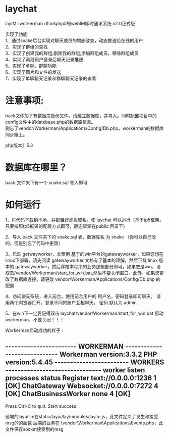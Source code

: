 # laychat
layIM+workerman+thinkphp5的webIM即时通讯系统 v2.0正式版  

实现了功能:  
1、通过snake后台实现对聊天成员的增删改查，动态推送给在线的用户    
2、实现了群组的查找  
3、实现了创建我的群组,删除我的群组,添加群组成员，移除群组成员  
4、实现了离线用户登录后聊天记录推送  
5、实现了单聊，群聊功能  
6、实现了图片和文件的发送  
7、实现了单聊聊天记录和群聊聊天记录的查看  

# 注意事项:  
back文件加下有数据库备份文件，请建立数据库，并导入。同时配置项目中的config文件中的datebase.php的数据库信息。  
别忘了vendor/Workerman/Applications/Config/Db.php，workerman的数据库同步跟上。


php版本》5.3


# 数据库在哪里？  
back 文件夹下有一个 snake.sql 导入即可  

# 如何运行  
1、将代码下载到本地，并配置好虚拟域名，使 laychat 可以运行（基于tp5框架，只要按照tp5框架的配置方式即可，静态资源在public 目录下）  
  
2、导入 back 文件夹下的 snake.sql 表，数据库名 为 snake （你可以自己改的，但是别忘了代码中更改）  
  
3、启动 getwayworker，本案例 基于的win平台的gatewayworker，如果您想在linux下部署，请先阅读 gatewayworker 文档有了基本的理解，然后下载 linux 版本的
gatewayworker，然后移植本程序的业务逻辑部分即可。如果您是win，请双击/vendor/Workerman/start_for_win.bat,然后不要关闭窗口。此外，如果您更改了数据库连接，请更改 vendor/Workerman/Applications/Config/Db.php 的配置   
  
4、访问聊天系统，进入前台，使用前台用户的 用户名，密码登录即可聊天。 请用两个浏览器打开，登录不同的账户互相聊天。 密码 默认为 admin 

5、在win下一定要记得双击 laychat/vendor/Workerman/start_for_win.bat 启动 workerman，不要关闭！！！


Workerman启动成功的样子：

----------------------- WORKERMAN -----------------------------
Workerman version:3.3.2          PHP version:5.4.45
------------------------ WORKERS -------------------------------
worker              listen                    processes status
Register            text://0.0.0.0:1236        1        [OK]
ChatGateway         Websocket://0.0.0.0:7272   4        [OK]
ChatBusinessWorker  none                       4        [OK]
----------------------------------------------------------------
Press Ctrl-C to quit. Start success.



前端的layui im在static/layui/lay/modules/layim.js，此文件定义了发生和接受msg的的函数
后端的业务在 \vendor\Workerman\Applications\Events.php，此文件保存socket接受到的msg

